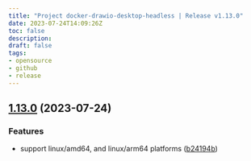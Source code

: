 ```yaml
---
title: "Project docker-drawio-desktop-headless | Release v1.13.0"
date: 2023-07-24T14:09:26Z
toc: false
description: 
draft: false
tags:
- opensource
- github
- release
---
```

## [1.13.0](https://github.com/rlespinasse/docker-drawio-desktop-headless/compare/v1.12.0...v1.13.0) (2023-07-24)


### Features

* support linux/amd64, and linux/arm64 platforms ([b24194b](https://github.com/rlespinasse/docker-drawio-desktop-headless/commit/b24194b513de196a23d84ffdba69a321fb99763b))



